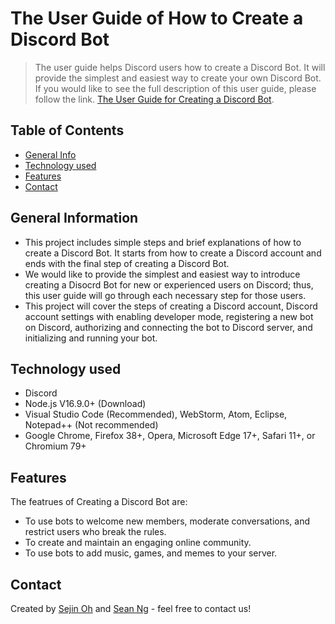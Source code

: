 # The User Guide of How to Create a Discord Bot
> The user guide helps Discord users how to create a Discord Bot. It will provide the simplest and easiest way to create your own Discord Bot. If you would like to see the full description of this user guide, please follow the link.
> [The User Guide for Creating a Discord Bot](https://23o4i7.github.io/Sean-Sejin-Docs).

## Table of Contents
* [General Info](#general-information)
* [Technology used](#technology-used)
* [Features](#features)
* [Contact](#contact)


## General Information
- This project includes simple steps and brief explanations of how to create a Discord Bot. It starts from how to create a Discord account and ends with the final step of creating a Discord Bot.
- We would like to provide the simplest and easiest way to introduce creating a Disocrd Bot for new or experienced users on Discord; thus, this user guide will go through each necessary step for those users.
- This project will cover the steps of creating a Discord account, Discord account settings with enabling developer mode, registering a new bot on Discord, authorizing and connecting the bot to Discord server, and initializing and running your bot.


## Technology used
- Discord
- Node.js V16.9.0+ (Download)
- Visual Studio Code (Recommended), WebStorm, Atom, Eclipse, Notepad++ (Not recommended)
- Google Chrome, Firefox 38+, Opera, Microsoft Edge 17+, Safari 11+, or Chromium 79+


## Features
The featrues of Creating a Discord Bot are:
- To use bots to welcome new members, moderate conversations, and restrict users who break the rules.
- To create and maintain an engaging online community. 
- To use bots to add music, games, and memes to your server.


## Contact
Created by [Sejin Oh](soh52@my.bcit.ca) and [Sean Ng](sng184@my.bcit.ca) - feel free to contact us!


